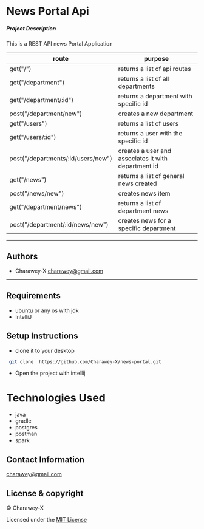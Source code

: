 # News Portal Api


##### Project Description
This is a REST API news Portal Application


| route                              | purpose                                             |
|------------------------------------|-----------------------------------------------------|
| get("/")                           | returns a list of api routes                        |
| get("/department")                 | returns a list of all departments                   |
| get("/department/:id")             | returns a department with specific id               |
| post("/department/new")            | creates a new department                            |
| get("/users")                      | returns a list of users                             |
| get("/users/:id")                  | returns a user with the specific id                 |
| post("/departments/:id/users/new") | creates a user and associates it with department id |
| get("/news")                       | returns a list of general news created              |
| post("/news/new")                  | creates news item                                   |
| get("/department/news")            | returns a list of department news                   |
| post("/department/:id/news/new")   | creates news for a specific department              |
---

## Authors
- Charawey-X <charawey@gmail.com>
---

## Requirements
- ubuntu or any os with jdk
- IntelliJ


## Setup Instructions

* clone it to your desktop
```bash
 git clone  https://github.com/Charawey-X/news-portal.git
   ```
* Open the project with intellij

# Technologies Used

- java
- gradle
- postgres
- postman
- spark



## Contact Information

<a href="mailto:charawey@gmail.com">charawey@gmail.com</a>



## License & copyright

© Charawey-X

Licensed under the [MIT License](LICENSE)